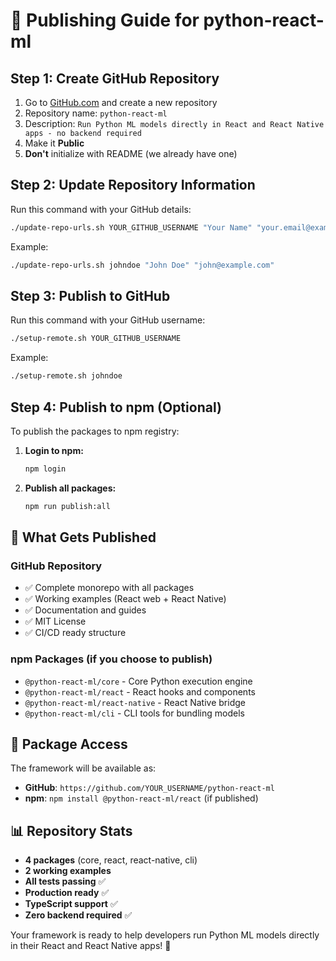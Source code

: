 # 🚀 Publishing Guide for python-react-ml

## Step 1: Create GitHub Repository

1. Go to [GitHub.com](https://github.com) and create a new repository
2. Repository name: `python-react-ml`
3. Description: `Run Python ML models directly in React and React Native apps - no backend required`
4. Make it **Public**
5. **Don't** initialize with README (we already have one)

## Step 2: Update Repository Information

Run this command with your GitHub details:
```bash
./update-repo-urls.sh YOUR_GITHUB_USERNAME "Your Name" "your.email@example.com"
```

Example:
```bash
./update-repo-urls.sh johndoe "John Doe" "john@example.com"
```

## Step 3: Publish to GitHub

Run this command with your GitHub username:
```bash
./setup-remote.sh YOUR_GITHUB_USERNAME
```

Example:
```bash
./setup-remote.sh johndoe
```

## Step 4: Publish to npm (Optional)

To publish the packages to npm registry:

1. **Login to npm:**
   ```bash
   npm login
   ```

2. **Publish all packages:**
   ```bash
   npm run publish:all
   ```

## 🎯 What Gets Published

### GitHub Repository
- ✅ Complete monorepo with all packages
- ✅ Working examples (React web + React Native)
- ✅ Documentation and guides
- ✅ MIT License
- ✅ CI/CD ready structure

### npm Packages (if you choose to publish)
- `@python-react-ml/core` - Core Python execution engine
- `@python-react-ml/react` - React hooks and components
- `@python-react-ml/react-native` - React Native bridge
- `@python-react-ml/cli` - CLI tools for bundling models

## 🔑 Package Access

The framework will be available as:
- **GitHub**: `https://github.com/YOUR_USERNAME/python-react-ml`
- **npm**: `npm install @python-react-ml/react` (if published)

## 📊 Repository Stats

- **4 packages** (core, react, react-native, cli)
- **2 working examples**
- **All tests passing** ✅
- **Production ready** ✅
- **TypeScript support** ✅
- **Zero backend required** ✅

Your framework is ready to help developers run Python ML models directly in their React and React Native apps! 🎉
